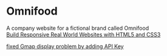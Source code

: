 # Omnifood
A company website for a fictional brand called Omnifood <br>
<a href="https://www.udemy.com/design-and-develop-a-killer-website-with-html5-and-css3/learn/v4/overview">Build Responsive Real World Websites with HTML5 and CSS3</a> <br>

<a href="https://www.udemy.com/design-and-develop-a-killer-website-with-html5-and-css3/learn/v4/questions/1589266"> fixed Gmap display problem by adding API Key</a> 
